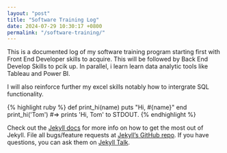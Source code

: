 ```yaml
---
layout: "post"
title: "Software Training Log"
date: 2024-07-29 10:30:17 +0800
permalink: "/software-training/"
---
```


This is a documented log of my software training program starting first with Front End Developer skills to acquire.
This will be followed by Back End Develop Skills to pcik up.
In parallel, i learn learn data analytic tools like Tableau and Power BI.

I will also reinforce further my excel skills notably how to intergrate SQL functionality.

{% highlight ruby %}
def print_hi(name)
puts "Hi, #{name}"
end
print_hi('Tom')
#=> prints 'Hi, Tom' to STDOUT.
{% endhighlight %}

Check out the [Jekyll docs][jekyll-docs] for more info on how to get the most out of Jekyll. File all bugs/feature requests at [Jekyll’s GitHub repo][jekyll-gh]. If you have questions, you can ask them on [Jekyll Talk][jekyll-talk].

[jekyll-docs]: https://jekyllrb.com/docs/home
[jekyll-gh]: https://github.com/jekyll/jekyll
[jekyll-talk]: https://talk.jekyllrb.com/
